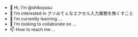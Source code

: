 - 👋 Hi, I’m @shikoyasu
- 👀 I’m interested in クソみてぇなエクセル入力業務を無くすこと
- 🌱 I’m currently learning ...
- 💞️ I’m looking to collaborate on ...
- 📫 How to reach me ...

<!---
shikoyasu/shikoyasu is a ✨ special ✨ repository because its `README.md` (this file) appears on your GitHub profile.
You can click the Preview link to take a look at your changes.
--->
